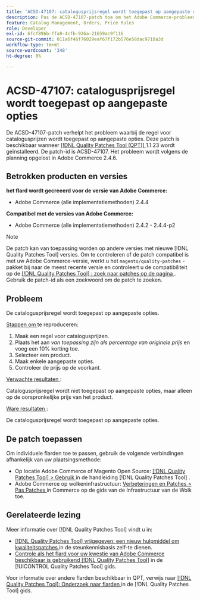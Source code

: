 ```yaml
---
title: 'ACSD-47107: catalogusprijsregel wordt toegepast op aangepaste opties'
description: Pas de ACSD-47107-patch toe om het Adobe Commerce-probleem op te lossen, waarbij de regel voor catalogusprijzen wordt toegepast op aangepaste opties.
feature: Catalog Management, Orders, Price Rules
role: Developer
exl-id: 6fcf896b-ffa9-4cfb-926a-21659ac9f116
source-git-commit: 011a6f46f76029eaf67f172b576e58dac9710a3d
workflow-type: tm+mt
source-wordcount: '348'
ht-degree: 0%

---
```


# ACSD-47107: catalogusprijsregel wordt toegepast op aangepaste opties

De ACSD-47107-patch verhelpt het probleem waarbij de regel voor catalogusprijzen wordt toegepast op aangepaste opties. Deze patch is beschikbaar wanneer [[!DNL Quality Patches Tool (QPT)] ](https://experienceleague.adobe.com/en/docs/commerce-operations/tools/quality-patches-tool/quality-patches-tool-to-self-serve-quality-patches) 1.1.23 wordt geïnstalleerd. De patch-id is ACSD-47107. Het probleem wordt volgens de planning opgelost in Adobe Commerce 2.4.6.

## Betrokken producten en versies

**het flard wordt gecreeerd voor de versie van Adobe Commerce:**

* Adobe Commerce (alle implementatiemethoden) 2.4.4

**Compatibel met de versies van Adobe Commerce:**

* Adobe Commerce (alle implementatiemethoden) 2.4.2 - 2.4.4-p2

>[!NOTE]
>
>De patch kan van toepassing worden op andere versies met nieuwe [!DNL Quality Patches Tool] versies. Om te controleren of de patch compatibel is met uw Adobe Commerce-versie, werkt u het `magento/quality-patches` -pakket bij naar de meest recente versie en controleert u de compatibiliteit op de [[!DNL Quality Patches Tool] : zoek naar patches op de pagina ](https://experienceleague.adobe.com/tools/commerce-quality-patches/index.html) . Gebruik de patch-id als een zoekwoord om de patch te zoeken.

## Probleem

De catalogusprijsregel wordt toegepast op aangepaste opties.

<u> Stappen om </u> te reproduceren:

1. Maak een regel voor catalogusprijzen.
1. Plaats het aan *van toepassing zijn als percentage van originele prijs* en voeg een 10% korting toe.
1. Selecteer een product.
1. Maak enkele aangepaste opties.
1. Controleer de prijs op de voorkant.

<u> Verwachte resultaten </u>:

Catalogusprijsregel wordt niet toegepast op aangepaste opties, maar alleen op de oorspronkelijke prijs van het product.

<u> Ware resultaten </u>:

De catalogusprijsregel wordt toegepast op aangepaste opties.

## De patch toepassen

Om individuele flarden toe te passen, gebruik de volgende verbindingen afhankelijk van uw plaatsingsmethode:

* Op locatie Adobe Commerce of Magento Open Source: [[!DNL Quality Patches Tool] > Gebruik ](/help/tools/quality-patches-tool/usage.md) in de handleiding [!DNL Quality Patches Tool] .
* Adobe Commerce op wolkeninfrastructuur: [ Verbeteringen en Patches > Pas Patches ](https://experienceleague.adobe.com/docs/commerce-cloud-service/user-guide/develop/upgrade/apply-patches.html) in Commerce op de gids van de Infrastructuur van de Wolk toe.

## Gerelateerde lezing

Meer informatie over [!DNL Quality Patches Tool] vindt u in:

* [[!DNL Quality Patches Tool]  vrijgegeven: een nieuw hulpmiddel om kwaliteitspatches ](https://experienceleague.adobe.com/en/docs/commerce-operations/tools/quality-patches-tool/quality-patches-tool-to-self-serve-quality-patches) in de steunkennisbasis zelf-te dienen.
* [ Controle als het flard voor uw kwestie van Adobe Commerce beschikbaar is gebruikend  [!DNL Quality Patches Tool]](/help/tools/quality-patches-tool/patches-available-in-qpt/check-patch-for-magento-issue-with-magento-quality-patches.md) in de [!UICONTROL Quality Patches Tool] gids.


Voor informatie over andere flarden beschikbaar in QPT, verwijs naar [[!DNL Quality Patches Tool]: Onderzoek naar flarden ](https://experienceleague.adobe.com/tools/commerce-quality-patches/index.html) in de [!DNL Quality Patches Tool] gids.
